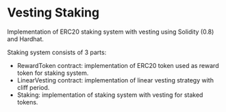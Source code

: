 # Vesting Staking

Implementation of ERC20 staking system with vesting using Solidity (0.8) and Hardhat.

Staking system consists of 3 parts:

- RewardToken contract: implementation of ERC20 token used as reward token for staking system.
- LinearVesting contract: implementation of linear vesting strategy with cliff period.
- Staking: implementation of staking system with vesting for staked tokens.
